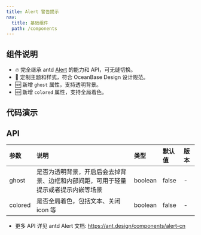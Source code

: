 ```yaml
---
title: Alert 警告提示
nav:
  title: 基础组件
  path: /components
---
```


## 组件说明

- 🔥 完全继承 antd [Alert](https://ant.design/components/alert-cn) 的能力和 API，可无缝切换。
- 💄 定制主题和样式，符合 OceanBase Design 设计规范。
- 🆕 新增 `ghost` 属性，支持透明背景。
- 🆕 新增 `colored` 属性，支持全局着色。

## 代码演示

<!-- prettier-ignore -->
<code src="./demo/style.tsx" title="四种样式" description="共有四种样式 `success`、`info`、`warning`、`error`。"></code>
<code src="./demo/closable.tsx" title="可关闭的警告提示" description="显示关闭按钮，点击可关闭警告提示。"></code>
<code src="./demo/action.tsx" title="操作" description="可以在右上角自定义操作项。"></code>
<code src="./demo/over-length.tsx" title="超长内容"></code>
<code src="./demo/ghost-and-colored.tsx" title="透明背景和全局着色"></code>
<code src="./demo/banner.tsx" iframe="250" title="顶部公告" description="页面顶部通告形式，默认有图标且 `type` 为 'warning'。"></code>
<code src="./demo/loop-banner.tsx" title="轮播的公告" description="配合 [react-text-loop-next](https://npmjs.com/package/react-text-loop-next) 或 [react-fast-marquee](https://npmjs.com/package/react-fast-marquee) 实现消息轮播通知栏。"></code>
<code src="./demo/error-boundary.tsx" title="React 错误处理" description="友好的 [React 错误处理](https://reactjs.org/blog/2017/07/26/error-handling-in-react-16.html) 包裹组件。
"></code>

## API

| 参数 | 说明 | 类型 | 默认值 | 版本 |
| :-- | :-- | :-- | :-- | :-- |
| ghost | 是否为透明背景，开启后会去掉背景、边框和内部间距，可用于轻量提示或者提示内嵌等场景 | boolean | false | - |
| colored | 是否全局着色，包括文本、关闭 icon 等 | boolean | false | - |

- 更多 API 详见 antd Alert 文档: https://ant.design/components/alert-cn
